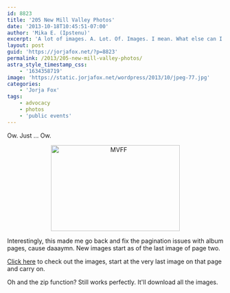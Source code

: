 ```yaml
---
id: 8823
title: '205 New Mill Valley Photos'
date: '2013-10-18T10:45:51-07:00'
author: 'Mika E. (Ipstenu)'
excerpt: 'A lot of images. A. Lot. Of. Images. I mean. What else can I say?'
layout: post
guid: 'https://jorjafox.net/?p=8823'
permalink: /2013/205-new-mill-valley-photos/
astra_style_timestamp_css:
    - '1634358719'
image: 'https://static.jorjafox.net/wordpress/2013/10/jpeg-77.jpg'
categories:
    - 'Jorja Fox'
tags:
    - advocacy
    - photos
    - 'public events'
---
```


Ow. Just ... Ow.
<p style="text-align: center;"><a href="https://jorjafox.net/gallery/pub/filmfest/20131005-millvalley/page/2"><img class="size-medium wp-image-8824 aligncenter" alt="MVFF" src="//static.jorjafox.net/wordpress/2013/10/jpeg-77-300x200.jpg" width="300" height="200" /></a></p>
Interestingly, this made me go back and fix the pagination issues with album pages, cause daaaymn. New images start as of the last image of page two.

<a href="https://jorjafox.net/gallery/pub/filmfest/20131005-millvalley/page/2">Click here</a> to check out the images, start at the very last image on that page and carry on.

Oh and the zip function? Still works perfectly. It'll download all the images.

&nbsp;
